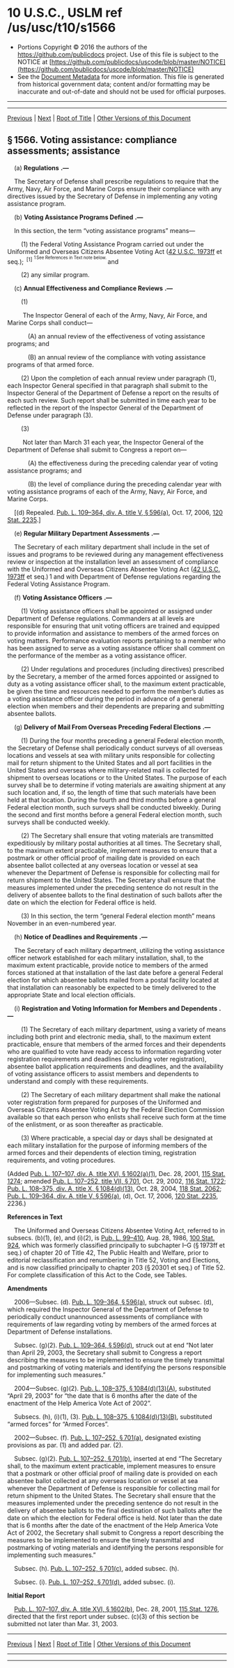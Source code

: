 ---
---

# 10 U.S.C., USLM ref /us/usc/t10/s1566

* Portions Copyright © 2016 the authors of the https://github.com/publicdocs project.
  Use of this file is subject to the NOTICE at [https://github.com/publicdocs/uscode/blob/master/NOTICE](https://github.com/publicdocs/uscode/blob/master/NOTICE)
* See the [Document Metadata](././../../../../../..//README.md) for more information.
  This file is generated from historical government data; content and/or formatting may be inaccurate and out-of-date and should not be used for official purposes.

----------
----------

[Previous](./../../../../../..//us/usc/t10/stA/ptII/ch80/m__us_usc_t10_s1565b.md) | [Next](./../../../../../..//us/usc/t10/stA/ptII/ch80/m__us_usc_t10_s1566a.md) | [Root of Title](./../../../../../../) | [Other Versions of this Document](https://publicdocs.github.io/go/links?ns=uslm&ref=%2Fus%2Fusc%2Ft10%2Fs1566)

## § 1566. Voting assistance: compliance assessments; assistance

    (a)  __Regulations__  __.—__ 

    The Secretary of Defense shall prescribe regulations to require that the Army, Navy, Air Force, and Marine Corps ensure their compliance with any directives issued by the Secretary of Defense in implementing any voting assistance program.

    (b)  __Voting Assistance Programs Defined__  __.—__ 

    In this section, the term “voting assistance programs” means—

        (1) the Federal Voting Assistance Program carried out under the Uniformed and Overseas Citizens Absentee Voting Act ([42 U.S.C. 1973ff][/us/usc/t42/s1973ff] et seq.);  <sup>\[1\]</sup>  <sup><sup> 1 See References in Text note below. </sup></sup>  and

        (2) any similar program.

    (c)  __Annual Effectiveness and Compliance Reviews__  __.—__ 

        (1)

         The Inspector General of each of the Army, Navy, Air Force, and Marine Corps shall conduct—

            (A) an annual review of the effectiveness of voting assistance programs; and

            (B) an annual review of the compliance with voting assistance programs of that armed force.

        (2) Upon the completion of each annual review under paragraph (1), each Inspector General specified in that paragraph shall submit to the Inspector General of the Department of Defense a report on the results of each such review. Such report shall be submitted in time each year to be reflected in the report of the Inspector General of the Department of Defense under paragraph (3).

        (3)

         Not later than March 31 each year, the Inspector General of the Department of Defense shall submit to Congress a report on—

            (A) the effectiveness during the preceding calendar year of voting assistance programs; and

            (B) the level of compliance during the preceding calendar year with voting assistance programs of each of the Army, Navy, Air Force, and Marine Corps.

    \[(d) Repealed. [Pub. L. 109–364, div. A, title V, § 596(a)][/us/pl/109/364/s596/a], Oct. 17, 2006, [120 Stat. 2235][/us/stat/120/2235].\]

    (e)  __Regular Military Department Assessments__  __.—__ 

    The Secretary of each military department shall include in the set of issues and programs to be reviewed during any management effectiveness review or inspection at the installation level an assessment of compliance with the Uniformed and Overseas Citizens Absentee Voting Act ([42 U.S.C. 1973ff][/us/usc/t42/s1973ff] et seq.) 1 and with Department of Defense regulations regarding the Federal Voting Assistance Program.

    (f)  __Voting Assistance Officers__  __.—__ 

        (1) Voting assistance officers shall be appointed or assigned under Department of Defense regulations. Commanders at all levels are responsible for ensuring that unit voting officers are trained and equipped to provide information and assistance to members of the armed forces on voting matters. Performance evaluation reports pertaining to a member who has been assigned to serve as a voting assistance officer shall comment on the performance of the member as a voting assistance officer.

        (2) Under regulations and procedures (including directives) prescribed by the Secretary, a member of the armed forces appointed or assigned to duty as a voting assistance officer shall, to the maximum extent practicable, be given the time and resources needed to perform the member’s duties as a voting assistance officer during the period in advance of a general election when members and their dependents are preparing and submitting absentee ballots.

    (g)  __Delivery of Mail From Overseas Preceding Federal Elections__  __.—__ 

        (1) During the four months preceding a general Federal election month, the Secretary of Defense shall periodically conduct surveys of all overseas locations and vessels at sea with military units responsible for collecting mail for return shipment to the United States and all port facilities in the United States and overseas where military-related mail is collected for shipment to overseas locations or to the United States. The purpose of each survey shall be to determine if voting materials are awaiting shipment at any such location and, if so, the length of time that such materials have been held at that location. During the fourth and third months before a general Federal election month, such surveys shall be conducted biweekly. During the second and first months before a general Federal election month, such surveys shall be conducted weekly.

        (2) The Secretary shall ensure that voting materials are transmitted expeditiously by military postal authorities at all times. The Secretary shall, to the maximum extent practicable, implement measures to ensure that a postmark or other official proof of mailing date is provided on each absentee ballot collected at any overseas location or vessel at sea whenever the Department of Defense is responsible for collecting mail for return shipment to the United States. The Secretary shall ensure that the measures implemented under the preceding sentence do not result in the delivery of absentee ballots to the final destination of such ballots after the date on which the election for Federal office is held.

        (3) In this section, the term “general Federal election month” means November in an even-numbered year.

    (h)  __Notice of Deadlines and Requirements__  __.—__ 

    The Secretary of each military department, utilizing the voting assistance officer network established for each military installation, shall, to the maximum extent practicable, provide notice to members of the armed forces stationed at that installation of the last date before a general Federal election for which absentee ballots mailed from a postal facility located at that installation can reasonably be expected to be timely delivered to the appropriate State and local election officials.

    (i)  __Registration and Voting Information for Members and Dependents__  __.—__ 

        (1) The Secretary of each military department, using a variety of means including both print and electronic media, shall, to the maximum extent practicable, ensure that members of the armed forces and their dependents who are qualified to vote have ready access to information regarding voter registration requirements and deadlines (including voter registration), absentee ballot application requirements and deadlines, and the availability of voting assistance officers to assist members and dependents to understand and comply with these requirements.

        (2) The Secretary of each military department shall make the national voter registration form prepared for purposes of the Uniformed and Overseas Citizens Absentee Voting Act by the Federal Election Commission available so that each person who enlists shall receive such form at the time of the enlistment, or as soon thereafter as practicable.

        (3) Where practicable, a special day or days shall be designated at each military installation for the purpose of informing members of the armed forces and their dependents of election timing, registration requirements, and voting procedures.

(Added [Pub. L. 107–107, div. A, title XVI, § 1602(a)(1)][/us/pl/107/107/s1602/a/1], Dec. 28, 2001, [115 Stat. 1274][/us/stat/115/1274]; amended [Pub. L. 107–252, title VII, § 701][/us/pl/107/252/s701], Oct. 29, 2002, [116 Stat. 1722][/us/stat/116/1722]; [Pub. L. 108–375, div. A, title X, § 1084(d)(13)][/us/pl/108/375/s1084/d/13], Oct. 28, 2004, [118 Stat. 2062][/us/stat/118/2062]; [Pub. L. 109–364, div. A, title V, § 596(a)][/us/pl/109/364/s596/a], (d), Oct. 17, 2006, [120 Stat. 2235][/us/stat/120/2235], 2236.)

 __References in Text__ 

    The Uniformed and Overseas Citizens Absentee Voting Act, referred to in subsecs. (b)(1), (e), and (i)(2), is [Pub. L. 99–410][/us/pl/99/410], Aug. 28, 1986, [100 Stat. 924][/us/stat/100/924], which was formerly classified principally to subchapter I–G (§ 1973ff et seq.) of chapter 20 of Title 42, The Public Health and Welfare, prior to editorial reclassification and renumbering in Title 52, Voting and Elections, and is now classified principally to chapter 203 (§ 20301 et seq.) of Title 52. For complete classification of this Act to the Code, see Tables.

 __Amendments__ 

    2006—Subsec. (d). [Pub. L. 109–364, § 596(a)][/us/pl/109/364/s596/a], struck out subsec. (d), which required the Inspector General of the Department of Defense to periodically conduct unannounced assessments of compliance with requirements of law regarding voting by members of the armed forces at Department of Defense installations.

    Subsec. (g)(2). [Pub. L. 109–364, § 596(d)][/us/pl/109/364/s596/d], struck out at end “Not later than April 29, 2003, the Secretary shall submit to Congress a report describing the measures to be implemented to ensure the timely transmittal and postmarking of voting materials and identifying the persons responsible for implementing such measures.”

    2004—Subsec. (g)(2). [Pub. L. 108–375, § 1084(d)(13)(A)][/us/pl/108/375/s1084/d/13/A], substituted “April 29, 2003” for “the date that is 6 months after the date of the enactment of the Help America Vote Act of 2002”.

    Subsecs. (h), (i)(1), (3). [Pub. L. 108–375, § 1084(d)(13)(B)][/us/pl/108/375/s1084/d/13/B], substituted “armed forces” for “Armed Forces”.

    2002—Subsec. (f). [Pub. L. 107–252, § 701(a)][/us/pl/107/252/s701/a], designated existing provisions as par. (1) and added par. (2).

    Subsec. (g)(2). [Pub. L. 107–252, § 701(b)][/us/pl/107/252/s701/b], inserted at end “The Secretary shall, to the maximum extent practicable, implement measures to ensure that a postmark or other official proof of mailing date is provided on each absentee ballot collected at any overseas location or vessel at sea whenever the Department of Defense is responsible for collecting mail for return shipment to the United States. The Secretary shall ensure that the measures implemented under the preceding sentence do not result in the delivery of absentee ballots to the final destination of such ballots after the date on which the election for Federal office is held. Not later than the date that is 6 months after the date of the enactment of the Help America Vote Act of 2002, the Secretary shall submit to Congress a report describing the measures to be implemented to ensure the timely transmittal and postmarking of voting materials and identifying the persons responsible for implementing such measures.”

    Subsec. (h). [Pub. L. 107–252, § 701(c)][/us/pl/107/252/s701/c], added subsec. (h).

    Subsec. (i). [Pub. L. 107–252, § 701(d)][/us/pl/107/252/s701/d], added subsec. (i).

 __Initial Report__ 

    [Pub. L. 107–107, div. A, title XVI, § 1602(b)][/us/pl/107/107/s1602/b], Dec. 28, 2001, [115 Stat. 1276][/us/stat/115/1276], directed that the first report under subsec. (c)(3) of this section be submitted not later than Mar. 31, 2003.

----------

[Previous](./../../../../../..//us/usc/t10/stA/ptII/ch80/m__us_usc_t10_s1565b.md) | [Next](./../../../../../..//us/usc/t10/stA/ptII/ch80/m__us_usc_t10_s1566a.md) | [Root of Title](./../../../../../../) | [Other Versions of this Document](https://publicdocs.github.io/go/links?ns=uslm&ref=%2Fus%2Fusc%2Ft10%2Fs1566)

----------
----------

[/us/usc/t42/s1973ff]: https://publicdocs.github.io/go/links?ns=uslm&ref=%2Fus%2Fusc%2Ft42%2Fs1973ff
[/us/pl/109/364/s596/a]: https://publicdocs.github.io/go/links?ns=uslm&ref=%2Fus%2Fpl%2F109%2F364%2Fs596%2Fa
[/us/stat/120/2235]: https://publicdocs.github.io/go/links?ns=uslm&ref=%2Fus%2Fstat%2F120%2F2235
[/us/usc/t42/s1973ff]: https://publicdocs.github.io/go/links?ns=uslm&ref=%2Fus%2Fusc%2Ft42%2Fs1973ff
[/us/pl/107/107/s1602/a/1]: https://publicdocs.github.io/go/links?ns=uslm&ref=%2Fus%2Fpl%2F107%2F107%2Fs1602%2Fa%2F1
[/us/stat/115/1274]: https://publicdocs.github.io/go/links?ns=uslm&ref=%2Fus%2Fstat%2F115%2F1274
[/us/pl/107/252/s701]: https://publicdocs.github.io/go/links?ns=uslm&ref=%2Fus%2Fpl%2F107%2F252%2Fs701
[/us/stat/116/1722]: https://publicdocs.github.io/go/links?ns=uslm&ref=%2Fus%2Fstat%2F116%2F1722
[/us/pl/108/375/s1084/d/13]: https://publicdocs.github.io/go/links?ns=uslm&ref=%2Fus%2Fpl%2F108%2F375%2Fs1084%2Fd%2F13
[/us/stat/118/2062]: https://publicdocs.github.io/go/links?ns=uslm&ref=%2Fus%2Fstat%2F118%2F2062
[/us/pl/109/364/s596/a]: https://publicdocs.github.io/go/links?ns=uslm&ref=%2Fus%2Fpl%2F109%2F364%2Fs596%2Fa
[/us/stat/120/2235]: https://publicdocs.github.io/go/links?ns=uslm&ref=%2Fus%2Fstat%2F120%2F2235
[/us/pl/99/410]: https://publicdocs.github.io/go/links?ns=uslm&ref=%2Fus%2Fpl%2F99%2F410
[/us/stat/100/924]: https://publicdocs.github.io/go/links?ns=uslm&ref=%2Fus%2Fstat%2F100%2F924
[/us/pl/109/364/s596/a]: https://publicdocs.github.io/go/links?ns=uslm&ref=%2Fus%2Fpl%2F109%2F364%2Fs596%2Fa
[/us/pl/109/364/s596/d]: https://publicdocs.github.io/go/links?ns=uslm&ref=%2Fus%2Fpl%2F109%2F364%2Fs596%2Fd
[/us/pl/108/375/s1084/d/13/A]: https://publicdocs.github.io/go/links?ns=uslm&ref=%2Fus%2Fpl%2F108%2F375%2Fs1084%2Fd%2F13%2FA
[/us/pl/108/375/s1084/d/13/B]: https://publicdocs.github.io/go/links?ns=uslm&ref=%2Fus%2Fpl%2F108%2F375%2Fs1084%2Fd%2F13%2FB
[/us/pl/107/252/s701/a]: https://publicdocs.github.io/go/links?ns=uslm&ref=%2Fus%2Fpl%2F107%2F252%2Fs701%2Fa
[/us/pl/107/252/s701/b]: https://publicdocs.github.io/go/links?ns=uslm&ref=%2Fus%2Fpl%2F107%2F252%2Fs701%2Fb
[/us/pl/107/252/s701/c]: https://publicdocs.github.io/go/links?ns=uslm&ref=%2Fus%2Fpl%2F107%2F252%2Fs701%2Fc
[/us/pl/107/252/s701/d]: https://publicdocs.github.io/go/links?ns=uslm&ref=%2Fus%2Fpl%2F107%2F252%2Fs701%2Fd
[/us/pl/107/107/s1602/b]: https://publicdocs.github.io/go/links?ns=uslm&ref=%2Fus%2Fpl%2F107%2F107%2Fs1602%2Fb
[/us/stat/115/1276]: https://publicdocs.github.io/go/links?ns=uslm&ref=%2Fus%2Fstat%2F115%2F1276


